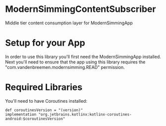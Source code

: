 # ModernSimmingContentSubscriber
Middle tier content consumption layer for ModernSimmingApp

# Setup for your App
In order to use this library you'll first need the ModernSimmingApp installed.  Next you'll need to ensure that the app using this library requires the "com.vandenbreemen.modernsimming.READ" permission.

# Required Libraries
You'll need to have Coroutines installed:

```
def coroutinesVersion = "(version)"
implementation "org.jetbrains.kotlinx:kotlinx-coroutines-android:$coroutinesVersion"
```